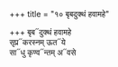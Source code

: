 +++
title = "१० बृबदुक्थं हवामहे"

+++
बृब᳓दुक्थं हवामहे  
सृप्र᳓करस्नम् ऊत᳓ये  
सा᳓धु कृण्व᳓न्तम् अ᳓वसे